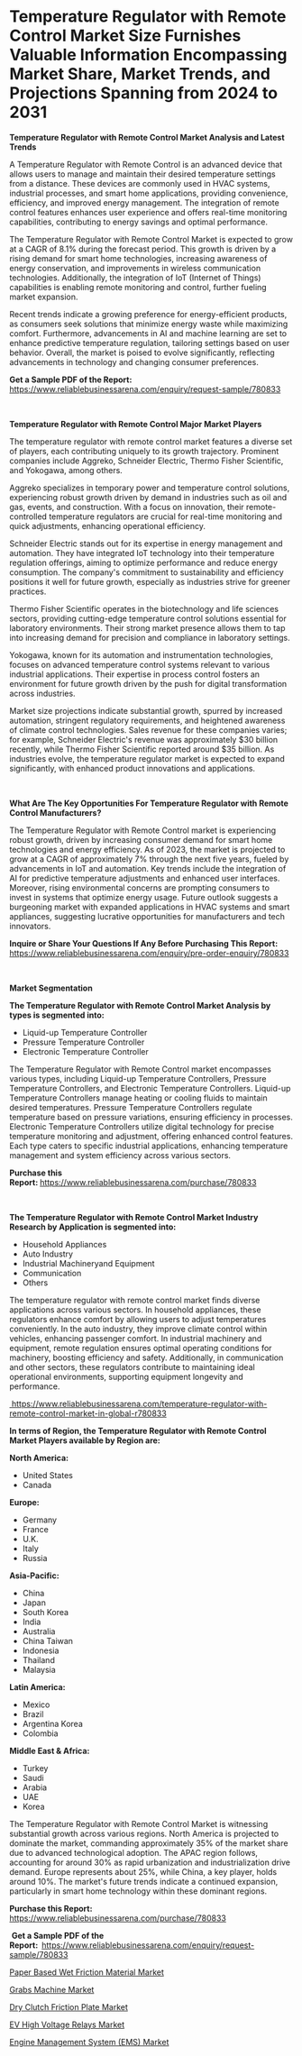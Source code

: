 <p><h1>Temperature Regulator with Remote Control Market Size Furnishes Valuable Information Encompassing Market Share, Market Trends, and Projections Spanning from 2024 to 2031</h1></p><p><strong>Temperature Regulator with Remote Control Market Analysis and Latest Trends</strong></p>
<p><p>A Temperature Regulator with Remote Control is an advanced device that allows users to manage and maintain their desired temperature settings from a distance. These devices are commonly used in HVAC systems, industrial processes, and smart home applications, providing convenience, efficiency, and improved energy management. The integration of remote control features enhances user experience and offers real-time monitoring capabilities, contributing to energy savings and optimal performance.</p><p>The Temperature Regulator with Remote Control Market is expected to grow at a CAGR of 8.1% during the forecast period. This growth is driven by a rising demand for smart home technologies, increasing awareness of energy conservation, and improvements in wireless communication technologies. Additionally, the integration of IoT (Internet of Things) capabilities is enabling remote monitoring and control, further fueling market expansion. </p><p>Recent trends indicate a growing preference for energy-efficient products, as consumers seek solutions that minimize energy waste while maximizing comfort. Furthermore, advancements in AI and machine learning are set to enhance predictive temperature regulation, tailoring settings based on user behavior. Overall, the market is poised to evolve significantly, reflecting advancements in technology and changing consumer preferences.</p></p>
<p><strong>Get a Sample PDF of the Report:&nbsp;</strong> <a href="https://www.reliablebusinessarena.com/enquiry/request-sample/780833?utm_campaign=1444&utm_medium=2&utm_source=Github&utm_content=ia&utm_term=15102024&utm_id=temperature-regulator-with-remote-control">https://www.reliablebusinessarena.com/enquiry/request-sample/780833</a></p>
<p>&nbsp;</p>
<p><strong>Temperature Regulator with Remote Control Major Market Players</strong></p>
<p><p>The temperature regulator with remote control market features a diverse set of players, each contributing uniquely to its growth trajectory. Prominent companies include Aggreko, Schneider Electric, Thermo Fisher Scientific, and Yokogawa, among others. </p><p>Aggreko specializes in temporary power and temperature control solutions, experiencing robust growth driven by demand in industries such as oil and gas, events, and construction. With a focus on innovation, their remote-controlled temperature regulators are crucial for real-time monitoring and quick adjustments, enhancing operational efficiency.</p><p>Schneider Electric stands out for its expertise in energy management and automation. They have integrated IoT technology into their temperature regulation offerings, aiming to optimize performance and reduce energy consumption. The company's commitment to sustainability and efficiency positions it well for future growth, especially as industries strive for greener practices.</p><p>Thermo Fisher Scientific operates in the biotechnology and life sciences sectors, providing cutting-edge temperature control solutions essential for laboratory environments. Their strong market presence allows them to tap into increasing demand for precision and compliance in laboratory settings.</p><p>Yokogawa, known for its automation and instrumentation technologies, focuses on advanced temperature control systems relevant to various industrial applications. Their expertise in process control fosters an environment for future growth driven by the push for digital transformation across industries.</p><p>Market size projections indicate substantial growth, spurred by increased automation, stringent regulatory requirements, and heightened awareness of climate control technologies. Sales revenue for these companies varies; for example, Schneider Electric's revenue was approximately $30 billion recently, while Thermo Fisher Scientific reported around $35 billion. As industries evolve, the temperature regulator market is expected to expand significantly, with enhanced product innovations and applications.</p></p>
<p>&nbsp;</p>
<p><strong>What Are The Key Opportunities For Temperature Regulator with Remote Control Manufacturers?</strong></p>
<p><p>The Temperature Regulator with Remote Control market is experiencing robust growth, driven by increasing consumer demand for smart home technologies and energy efficiency. As of 2023, the market is projected to grow at a CAGR of approximately 7% through the next five years, fueled by advancements in IoT and automation. Key trends include the integration of AI for predictive temperature adjustments and enhanced user interfaces. Moreover, rising environmental concerns are prompting consumers to invest in systems that optimize energy usage. Future outlook suggests a burgeoning market with expanded applications in HVAC systems and smart appliances, suggesting lucrative opportunities for manufacturers and tech innovators.</p></p>
<p><strong>Inquire or Share Your Questions If Any Before Purchasing This Report:</strong> <a href="https://www.reliablebusinessarena.com/enquiry/pre-order-enquiry/780833?utm_campaign=1444&utm_medium=2&utm_source=Github&utm_content=ia&utm_term=15102024&utm_id=temperature-regulator-with-remote-control">https://www.reliablebusinessarena.com/enquiry/pre-order-enquiry/780833</a></p>
<p>&nbsp;</p>
<p><strong>Market Segmentation</strong></p>
<p><strong>The Temperature Regulator with Remote Control Market Analysis by types is segmented into:</strong></p>
<p><ul><li>Liquid-up Temperature Controller</li><li>Pressure Temperature Controller</li><li>Electronic Temperature Controller</li></ul></p>
<p><p>The Temperature Regulator with Remote Control market encompasses various types, including Liquid-up Temperature Controllers, Pressure Temperature Controllers, and Electronic Temperature Controllers. Liquid-up Temperature Controllers manage heating or cooling fluids to maintain desired temperatures. Pressure Temperature Controllers regulate temperature based on pressure variations, ensuring efficiency in processes. Electronic Temperature Controllers utilize digital technology for precise temperature monitoring and adjustment, offering enhanced control features. Each type caters to specific industrial applications, enhancing temperature management and system efficiency across various sectors.</p></p>
<p><strong>Purchase this Report:&nbsp;</strong><a href="https://www.reliablebusinessarena.com/purchase/780833?utm_campaign=1444&utm_medium=2&utm_source=Github&utm_content=ia&utm_term=15102024&utm_id=temperature-regulator-with-remote-control">https://www.reliablebusinessarena.com/purchase/780833</a></p>
<p>&nbsp;</p>
<p><strong>The Temperature Regulator with Remote Control Market Industry Research by Application is segmented into:</strong></p>
<p><ul><li>Household Appliances</li><li>Auto Industry</li><li>Industrial Machineryand Equipment</li><li>Communication</li><li>Others</li></ul></p>
<p><p>The temperature regulator with remote control market finds diverse applications across various sectors. In household appliances, these regulators enhance comfort by allowing users to adjust temperatures conveniently. In the auto industry, they improve climate control within vehicles, enhancing passenger comfort. In industrial machinery and equipment, remote regulation ensures optimal operating conditions for machinery, boosting efficiency and safety. Additionally, in communication and other sectors, these regulators contribute to maintaining ideal operational environments, supporting equipment longevity and performance.</p></p>
<p><a href="https://www.reliablebusinessarena.com/temperature-regulator-with-remote-control-market-in-global-r780833?utm_campaign=1444&utm_medium=2&utm_source=Github&utm_content=ia&utm_term=15102024&utm_id=temperature-regulator-with-remote-control">&nbsp;https://www.reliablebusinessarena.com/temperature-regulator-with-remote-control-market-in-global-r780833</a></p>
<p><strong>In terms of Region, the Temperature Regulator with Remote Control Market Players available by Region are:</strong></p>
<p>
    <p> <strong> North America: </strong>
        <ul>
            <li>United States</li>
            <li>Canada</li>
        </ul>
        </p> 
    <p> <strong> Europe: </strong>
        <ul>
            <li>Germany</li>
            <li>France</li>
            <li>U.K.</li>
            <li>Italy</li>
            <li>Russia</li>
        </ul>
        </p> 
    <p> <strong> Asia-Pacific: </strong>
        <ul>
            <li>China</li>
            <li>Japan</li>
            <li>South Korea</li>
            <li>India</li>
            <li>Australia</li>
            <li>China Taiwan</li>
            <li>Indonesia</li>
            <li>Thailand</li>
            <li>Malaysia</li>
        </ul>
        </p> 
    <p> <strong> Latin America: </strong>
        <ul>
            <li>Mexico</li>
            <li>Brazil</li>
            <li>Argentina Korea</li>
            <li>Colombia</li>
        </ul>
        </p> 
    <p> <strong> Middle East & Africa: </strong>
        <ul>
            <li>Turkey</li>
            <li>Saudi</li>
            <li>Arabia</li>
            <li>UAE</li>
            <li>Korea</li>
        </ul>
    </p>
    </p>
<p><p>The Temperature Regulator with Remote Control Market is witnessing substantial growth across various regions. North America is projected to dominate the market, commanding approximately 35% of the market share due to advanced technological adoption. The APAC region follows, accounting for around 30% as rapid urbanization and industrialization drive demand. Europe represents about 25%, while China, a key player, holds around 10%. The market's future trends indicate a continued expansion, particularly in smart home technology within these dominant regions.</p></p>
<p><strong>Purchase this Report: </strong><a href="https://www.reliablebusinessarena.com/purchase/780833?utm_campaign=1444&utm_medium=2&utm_source=Github&utm_content=ia&utm_term=15102024&utm_id=temperature-regulator-with-remote-control">https://www.reliablebusinessarena.com/purchase/780833</a></p>
<p>&nbsp;<strong>Get a Sample PDF of the Report:&nbsp;&nbsp;</strong><a href="https://www.reliablebusinessarena.com/enquiry/request-sample/780833?utm_campaign=1444&utm_medium=2&utm_source=Github&utm_content=ia&utm_term=15102024&utm_id=temperature-regulator-with-remote-control">https://www.reliablebusinessarena.com/enquiry/request-sample/780833</a></p>
<p><strong></strong></p>
<p><p><a href="https://www.linkedin.com/pulse/paper-based-wet-friction-material-market-research-report-2024-qih4c?utm_campaign=1444&utm_medium=2&utm_source=Github&utm_content=ia&utm_term=15102024&utm_id=temperature-regulator-with-remote-control">Paper Based Wet Friction Material Market</a></p><p><a href="https://github.com/mabutironaldo/Market-Research-Report-List-6/blob/main/grabs-machine-market.md?utm_campaign=1444&utm_medium=2&utm_source=Github&utm_content=ia&utm_term=15102024&utm_id=temperature-regulator-with-remote-control">Grabs Machine Market</a></p><p><a href="https://www.linkedin.com/pulse/in-depth-analysis-global-dry-clutch-friction-plate-market-scope-u3rlc?utm_campaign=1444&utm_medium=2&utm_source=Github&utm_content=ia&utm_term=15102024&utm_id=temperature-regulator-with-remote-control">Dry Clutch Friction Plate Market</a></p><p><a href="https://www.linkedin.com/pulse/emerging-trends-ev-high-voltage-relays-market-detailed-overview-uvphc?utm_campaign=1444&utm_medium=2&utm_source=Github&utm_content=ia&utm_term=15102024&utm_id=temperature-regulator-with-remote-control">EV High Voltage Relays Market</a></p><p><a href="https://www.linkedin.com/pulse/engine-management-system-ems-industry-resonance-10-amplification-w6qcc?utm_campaign=1444&utm_medium=2&utm_source=Github&utm_content=ia&utm_term=15102024&utm_id=temperature-regulator-with-remote-control">Engine Management System (EMS) Market</a></p></p>